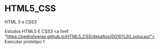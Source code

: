 # HTML5_CSS
 HTML 5 e CSS3

Estudos HTML5 E CSS3
<a href "https://pedroliveras.github.io/HTML5_CSS/desafios/D010%20_solucao/"> Executar prototipo 1 </a>